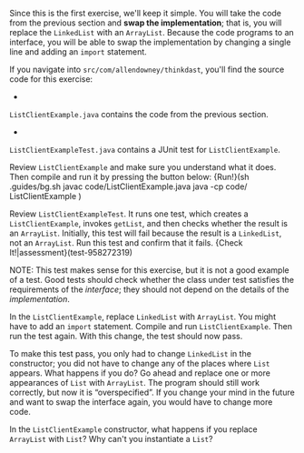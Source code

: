 Since this is the first exercise, we'll keep it simple. You will take the code from the previous section and **swap the implementation**; that is, you will replace the `LinkedList` with an `ArrayList`.  Because the code programs to an interface, you will be able to swap the implementation by changing a single line and adding an `import` statement.

If you navigate into `src/com/allendowney/thinkdast`, you'll find the source code for this exercise:



* 
`ListClientExample.java` contains the code from the previous
section.

* 
`ListClientExampleTest.java` contains a JUnit test for
`ListClientExample`.


Review `ListClientExample` and make sure you understand what it does. Then compile and run it by pressing the button below:
{Run!}(sh .guides/bg.sh javac code/ListClientExample.java java -cp code/ ListClientExample )


Review `ListClientExampleTest`. It runs one test, which creates a `ListClientExample`, invokes `getList`, and then checks whether the result is an `ArrayList`. Initially, this test will fail because the result is a `LinkedList`, not an `ArrayList`. Run this test and confirm that it fails. {Check It!|assessment}(test-958272319)


NOTE: This test makes sense for this exercise, but it is not a good example of a test. Good tests should check whether the class under test satisfies the requirements of the *interface*; they should not depend on the details of the *implementation*.


In the `ListClientExample`, replace `LinkedList` with `ArrayList`.  You might have to add an `import` statement. Compile and run `ListClientExample`. Then run the test again. With this change, the test should now pass.

To make this test pass, you only had to change `LinkedList` in the constructor; you did not have to change any of the places where `List` appears. What happens if you do?  Go ahead and replace one or more appearances of `List` with `ArrayList`. The program should still work correctly, but now it is “overspecified”. If you change your mind in the future and want to swap the interface again, you would have to change more code.

In the `ListClientExample` constructor, what happens if you replace `ArrayList` with `List`? Why can't you instantiate a `List`?